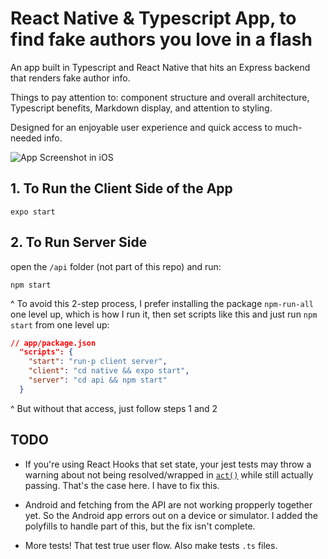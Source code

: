 # React Native & Typescript App, to find fake authors you love in a flash

An app built in Typescript and React Native that hits an Express backend that renders fake author info.

Things to pay attention to: component structure and overall architecture, Typescript benefits, Markdown display, and attention to styling.

Designed for an enjoyable user experience and quick access to much-needed info.

![App Screenshot in iOS](https://repository-images.githubusercontent.com/274006878/5a783580-b8aa-11ea-852e-950c89bce9d7)

## 1. To Run the Client Side of the App

`expo start`

## 2. To Run Server Side

open the `/api` folder (not part of this repo) and run:

`npm start`

^ To avoid this 2-step process, I prefer installing the package `npm-run-all` one level up, which is how I run it, then set scripts like this and just run `npm start` from one level up:

```json
// app/package.json
  "scripts": {
    "start": "run-p client server",
    "client": "cd native && expo start",
    "server": "cd api && npm start"
  }
```

^ But without that access, just follow steps 1 and 2

## TODO

- If you're using React Hooks that set state, your jest tests may throw a warning about not being resolved/wrapped in [`act()`](https://reactjs.org/docs/test-utils.html) while still actually passing. That's the case here. I have to fix this.

- Android and fetching from the API are not working propperly together yet. So the Android app errors out on a device or simulator. I added the polyfills to handle part of this, but the fix isn't complete.

- More tests! That test true user flow. Also make tests `.ts` files.
